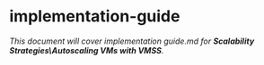 # implementation-guide

_This document will cover implementation guide.md for **Scalability Strategies\Autoscaling VMs with VMSS**._

